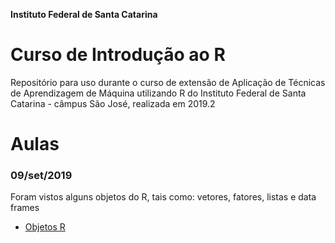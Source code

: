 **Instituto Federal de Santa Catarina**

# Curso de Introdução ao R

Repositório para uso durante o curso de extensão de Aplicação de Técnicas de Aprendizagem de Máquina utilizando R do Instituto Federal de Santa Catarina - câmpus São José, realizada em 2019.2

# Aulas

### 09/set/2019

Foram vistos alguns objetos do R, tais como: vetores, fatores, listas e data frames

- [Objetos R](https://github.com/yanmartins/CursoR/tree/master/introducao)
